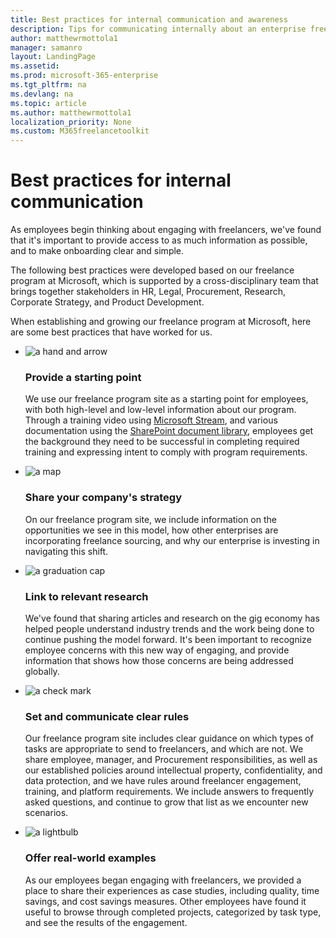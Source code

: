 ```yaml
---
title: Best practices for internal communication and awareness 
description: Tips for communicating internally about an enterprise freelancer program.
author: matthewrmottola1
manager: samanro
layout: LandingPage
ms.assetid: 
ms.prod: microsoft-365-enterprise
ms.tgt_pltfrm: na
ms.devlang: na
ms.topic: article
ms.author: matthewrmottola1
localization_priority: None 
ms.custom: M365freelancetoolkit
---
```

Best practices for internal communication
=========================================

As employees begin thinking about engaging with freelancers, we've found that it's important to provide access to as much information as possible, and to make onboarding clear and simple.

The following best practices were developed based on our freelance program at Microsoft, which is supported by a cross-disciplinary team that brings together stakeholders in HR, Legal, Procurement, Research, Corporate Strategy, and Product Development.

When establishing and growing our freelance program at Microsoft, here are some best practices that have worked for us.

<ul class="panelContent cardsJ">
    <li>
        <div class="cardSize">
            <div class="cardPadding">
                <div class="card">
                    <div class="cardImageOuter">
                        <div class="cardImage">
                            <img src="https://docs.microsoft.com/en-us/office/media/icons/get-started-blue.svg" alt="a hand and arrow" />
                        </div>
                    </div>
                    <div class="cardText">
                        <h3>Provide a starting point</h3>
                        <p>We use our freelance program site as a starting point for employees, with both high-level and low-level information about our program. Through a training video using <a href="https://stream.microsoft.com/en-us/">Microsoft Stream</a>, and various documentation using the <a href="https://support.office.com/article/introduction-to-libraries-7d4221d9-8fb9-40d5-8441-2374c84b5e26">SharePoint document library</a>, employees get the background they need to be successful in completing required training and expressing intent to comply with program requirements.</p>
                    </div>
                </div>
            </div>
        </div>
    </li>
    <li>
        <div class="cardSize">
            <div class="cardPadding">
                <div class="card">
                    <div class="cardImageOuter">
                        <div class="cardImage">
                            <img src="https://docs.microsoft.com/en-us/office/media/icons/walkthrough-map-blue.svg" alt="a map" />
                        </div>
                    </div>
                    <div class="cardText">
                        <h3>Share your company's strategy</h3>
                        <p>On our freelance program site, we include information on the opportunities we see in this model, how other enterprises are incorporating freelance sourcing, and why our enterprise is investing in navigating this shift.</p>
                    </div>
                </div>
            </div>
        </div>
    </li>
    <li>
        <div class="cardSize">
            <div class="cardPadding">
                <div class="card">
                    <div class="cardImageOuter">
                        <div class="cardImage">
                            <img src="https://docs.microsoft.com/en-us/office/media/icons/education-tutorial-blue.svg" alt="a graduation cap" />
                        </div>
                    </div>
                    <div class="cardText">
                        <h3>Link to relevant research</h3>
                        <p>We've found that sharing articles and research on the gig economy has helped people understand industry trends and the work being done to continue pushing the model forward. It's been important to recognize employee concerns with this new way of engaging, and provide information that shows how those concerns are being addressed globally.</p>
                    </div>
                </div>
            </div>
        </div>
    </li>
    <li>
        <div class="cardSize">
            <div class="cardPadding">
                <div class="card">
                    <div class="cardImageOuter">
                        <div class="cardImage">
                            <img src="https://docs.microsoft.com/en-us/office/media/icons/success.svg" alt="a check mark" />
                        </div>
                    </div>
                    <div class="cardText">
                        <h3>Set and communicate clear rules</h3>
                        <p>Our freelance program site includes clear guidance on which types of tasks are appropriate to send to freelancers, and which are not. We share employee, manager, and Procurement responsibilities, as well as our established policies around intellectual property, confidentiality, and data protection, and we have rules around freelancer engagement, training, and platform requirements. We include answers to frequently asked questions, and continue to grow that list as we encounter new scenarios.</p>
                    </div>
                </div>
            </div>
        </div>
    </li>
    <li>
        <div class="cardSize">
            <div class="cardPadding">
                <div class="card">
                    <div class="cardImageOuter">
                        <div class="cardImage">
                            <img src="https://docs.microsoft.com/en-us/office/media/icons/lightbulb-idea-capture-blue.svg" alt="a lightbulb" />
                        </div>
                    </div>
                    <div class="cardText">
                        <h3>Offer real-world examples</h3>
                        <p>As our employees began engaging with freelancers, we provided a place to share their experiences as case studies, including quality, time savings, and cost savings measures. Other employees have found it useful to browse through completed projects, categorized by task type, and see the results of the engagement.</p>
                    </div>
                </div>
            </div>
        </div>
    </li>
</ul>